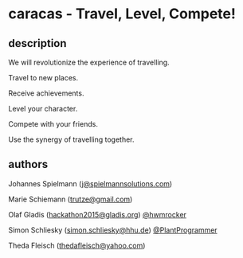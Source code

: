 # caracas - Travel, Level, Compete!
## description
We will revolutionize the experience of travelling.

Travel to new places.

Receive achievements.

Level your character.

Compete with your friends.

Use the synergy of travelling together.

## authors
Johannes Spielmann (j@spielmannsolutions.com)

Marie Schiemann (trutze@gmail.com)

Olaf Gladis (hackathon2015@gladis.org) [@hwmrocker](https://twitter.com/hwmrocker)

Simon Schliesky (simon.schliesky@hhu.de) [@PlantProgrammer](https://twitter.com/PlantProgrammer)

Theda Fleisch (thedafleisch@yahoo.com)



